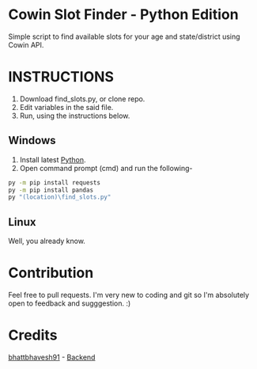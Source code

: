 # Cowin Slot Finder - Python Edition
Simple script to find available slots for your age and state/district using Cowin API.
 
# INSTRUCTIONS
1. Download find_slots.py, or clone repo.
2. Edit variables in the said file.
3. Run, using the instructions below.

## Windows
1. Install latest [Python](https://www.python.org/downloads/windows/).
2. Open command prompt (cmd) and run the following-
```cmd
py -m pip install requests
py -m pip install pandas
py "(location)\find_slots.py"
```

## Linux
Well, you already know.	

# Contribution
Feel free to pull requests.
I'm very new to coding and git so I'm absolutely open to feedback and sugggestion. :)
 
# Credits
[bhattbhavesh91](https://github.com/bhattbhavesh91) - [Backend](https://github.com/bhattbhavesh91/cowin-vaccination-slot-availability/blob/main/cowin-api-availability.ipynb)